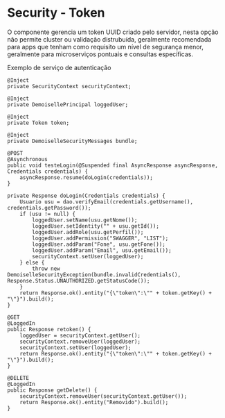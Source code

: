 # Security - Token

O componente gerencia um token UUID criado pelo servidor, nesta opção não permite cluster ou validação distrubuída, geralmente recomendada para apps que tenham como requisito um nível de segurança menor, geralmente para microserviços pontuais e consultas específicas.



Exemplo de serviço de autenticação

    @Inject
    private SecurityContext securityContext;

    @Inject
    private DemoisellePrincipal loggedUser;

    @Inject
    private Token token;

    @Inject
    private DemoiselleSecurityMessages bundle;

    @POST
    @Asynchronous
    public void testeLogin(@Suspended final AsyncResponse asyncResponse, Credentials credentials) {
        asyncResponse.resume(doLogin(credentials));
    }

    private Response doLogin(Credentials credentials) {
        Usuario usu = dao.verifyEmail(credentials.getUsername(), credentials.getPassword());
        if (usu != null) {
            loggedUser.setName(usu.getNome());
            loggedUser.setIdentity("" + usu.getId());
            loggedUser.addRole(usu.getPerfil());
            loggedUser.addPermission("SWAGGER", "LIST");
            loggedUser.addParam("Fone", usu.getFone());
            loggedUser.addParam("Email", usu.getEmail());
            securityContext.setUser(loggedUser);
        } else {
            throw new DemoiselleSecurityException(bundle.invalidCredentials(), Response.Status.UNAUTHORIZED.getStatusCode());
        }
        return Response.ok().entity("{\"token\":\"" + token.getKey() + "\"}").build();
    }

    @GET
    @LoggedIn
    public Response retoken() {
        loggedUser = securityContext.getUser();
        securityContext.removeUser(loggedUser);
        securityContext.setUser(loggedUser);
        return Response.ok().entity("{\"token\":\"" + token.getKey() + "\"}").build();
    }

    @DELETE
    @LoggedIn
    public Response getDelete() {
        securityContext.removeUser(securityContext.getUser());
        return Response.ok().entity("Removido").build();
    }
